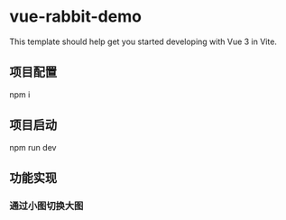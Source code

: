 # vue-rabbit-demo

This template should help get you started developing with Vue 3 in Vite.

## 项目配置
npm i

## 项目启动
npm run dev

## 功能实现
### 通过小图切换大图
